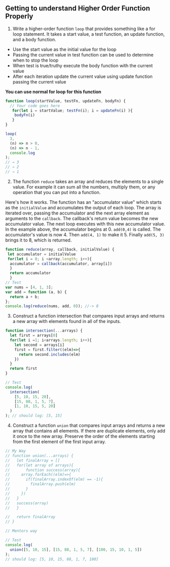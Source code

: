 ## Getting to understand Higher Order Function Properly

1. Write a higher-order function `loop` that provides something like a for loop statement. It takes a start value, a test function, an update function, and a body function.

- Use the start value as the initial value for the loop
- Passing the current value in test function can be used to determine when to stop the loop
- When test is true/truthy execute the body function with the current value
- After each iteration update the current value using update function passing the current value

**You can use normal for loop for this function**

```js
function loop(startValue, testFn, updateFn, bodyFn) {
  // Your code goes here
   for(let i = startValue; testFn(i); i = updateFn(i) ){
    bodyFn(i)
   }
}

loop(
  3,
  (n) => n > 0,
  (n) => n - 1,
  console.log
);
// → 3
// → 2
// → 1
```

2. The function `reduce` takes an array and reduces the elements to a single value. For example it can sum all the numbers, multiply them, or any operation that you can put into a function.

Here's how it works. The function has an "accumulator value" which starts as the `initialValue` and accumulates the output of each loop. The array is iterated over, passing the accumulator and the next array element as arguments to the `callback`. The callback's return value becomes the new accumulator value. The next loop executes with this new accumulator value. In the example above, the accumulator begins at 0. `add(0,4)` is called. The accumulator's value is now 4. Then `add(4, 1)` to make it 5. Finally `add(5, 3)` brings it to 8, which is returned.

```js
function reduce(array, callback, initialValue) {
 let accumulator = initialValue
 for(let i = 0; i <array.length; i++){
  accumulator = callback(accumulator, array[i])
  }
  return accumulator
  }
// Test
var nums = [4, 1, 3];
var add = function (a, b) {
  return a + b;
};
console.log(reduce(nums, add, 0)); //-> 8
```

3. Construct a function intersection that compares input arrays and returns a new array with elements found in all of the inputs.

```js
function intersection(...arrays) {
  let first = arrays[0]
  for(let i =1; i<arrays.length; i++){
    let second = arrays[i]
    first = first.filter((elm)=>{
      return second.includes(elm)
    })
  }
  return first
}

// Test
console.log(
  intersection(
    [5, 10, 15, 20],
    [15, 88, 1, 5, 7],
    [1, 10, 15, 5, 20]
  )
); // should log: [5, 15]
```

4. Construct a function `union` that compares input arrays and returns a new array that contains all elements. If there are duplicate elements, only add it once to the new array. Preserve the order of the elements starting from the first element of the first input array.

```js
// My Way
// function union(...arrays) {
//   let finalArray = []
//   for(let array of arrays){
//       function success(array){
//     array.forEach((elm)=>{
//       if(finalArray.indexOf(elm) == -1){
//         finalArray.push(elm)
//       }
//     })
//   }
//   success(array)
//   }

//   return finalArray
// }

// Mentors way

// Test
console.log(
  union([5, 10, 15], [15, 88, 1, 5, 7], [100, 15, 10, 1, 5])
);
// should log: [5, 10, 15, 88, 1, 7, 100]
```
